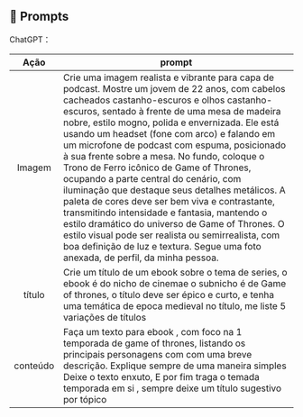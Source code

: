 ## 🧠 Prompts


ChatGPT：

|   Ação   | prompt                                                                                                                                                                                                                                                                         |
| :------: | ------------------------------------------------------------------------------------------------------------------------------------------------------------------------------------------------------------------------------------------------------------------------------ |
|  Imagem  |  Crie uma imagem realista e vibrante para capa de podcast. Mostre um jovem de 22 anos, com cabelos cacheados castanho-escuros e olhos castanho-escuros, sentado à frente de uma mesa de madeira nobre, estilo mogno, polida e envernizada. Ele está usando um headset (fone com arco) e falando em um microfone de podcast com espuma, posicionado à sua frente sobre a mesa. No fundo, coloque o Trono de Ferro icônico de Game of Thrones, ocupando a parte central do cenário, com iluminação que destaque seus detalhes metálicos. A paleta de cores deve ser bem viva e contrastante, transmitindo intensidade e fantasia, mantendo o estilo dramático do universo de Game of Thrones. O estilo visual pode ser realista ou semirrealista, com boa definição de luz e textura. Segue uma foto anexada, de perfil, da minha pessoa.                                                       |
|  título  | Crie um título de um ebook sobre o tema de series, o ebook é do nicho de cinemae o subnicho é de Game of thrones, o título deve ser épico e curto, e tenha uma temática de epoca medieval no título, me liste 5 variações de títulos                                                        |
| conteúdo | Faça um texto para ebook , com foco na 1 temporada de game of thrones, listando os principais personagens com com uma breve descrição. Explique sempre de uma maneira simples Deixe o texto enxuto, E por fim traga o temada temporada em si , sempre deixe um título sugestivo por tópico |

